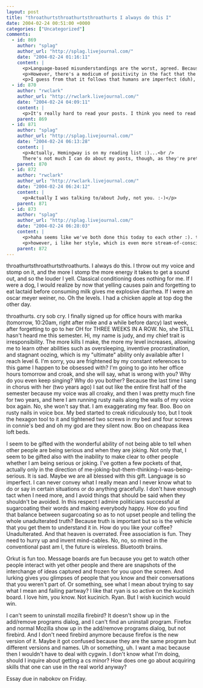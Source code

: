 ```yaml
---
layout: post
title: "throathurtsthroathurtsthroathurts I always do this I"
date: 2004-02-24 00:51:00 +0000
categories: ["Uncategorized"]
comments:
  - id: 869
    author: "splag"
    author_url: "http://splag.livejournal.com/"
    date: "2004-02-24 01:16:11"
    content: |
      <p>Language-based misunderstandings are the worst, agreed. Because then it's nobody's fault but everyone pays the price.</p>
      <p>However, there's a modicum of positivity in the fact that the imperfectness of language allows for multiple meanings when sometimes you really want there to be multiple meanings. Especially when you're not sure what you're trying to say.</p>
      <p>I guess from that it follows that humans are imperfect (duh), and that the failings of language are perhaps good camouflage for our own failings. Maybe it's good that language is bad.</p>
  - id: 870
    author: "rwclark"
    author_url: "http://rwclark.livejournal.com/"
    date: "2004-02-24 04:09:11"
    content: |
      <p>It's really hard to read your posts. I think you need to read some really clean, descriptive, thoughtful prose (Ernest Hemingway, Edmund Wilson, Peter Matthiesen).</p>
    parent: 869
  - id: 871
    author: "splag"
    author_url: "http://splag.livejournal.com/"
    date: "2004-02-24 06:13:28"
    content: |
      <p>Actually, Hemingway is on my reading list :)...<br />
      There's not much I can do about my posts, though, as they're pretty much stream-of-consciousness translations. I guess if I really started revising or thinking about them it would be better. But then I'd be too lazy to every write any :)</p>
    parent: 870
  - id: 872
    author: "rwclark"
    author_url: "http://rwclark.livejournal.com/"
    date: "2004-02-24 06:24:12"
    content: |
      <p>Actually I was talking to/about Judy, not you. :-)</p>
    parent: 871
  - id: 873
    author: "splag"
    author_url: "http://splag.livejournal.com/"
    date: "2004-02-24 06:28:03"
    content: |
      <p>haha seems like we've both done this today to each other :). the reply-to thing was a bit confusing. </p>
      <p>however, i like her style, which is even more stream-of-consciousness than mine. somehow i find it very natural to read. </p>
    parent: 872
---
```


throathurtsthroathurtsthroathurts. I always do this. I throw out my voice and stomp on it, and the more I stomp the more energy it takes to get a sound out, and so the louder I yell. Classical conditioning does nothing for me. If I were a dog, I would realize by now that yelling causes pain and forgetting to eat lactaid before consuming milk gives me explosive diarrhea. If I were an oscar meyer weiner, no. Oh the levels. I had a chicken apple at top dog the other day.

throathurts. cry sob cry. I finally signed up for office hours with marika (tomorrow, 10:20am, right after mike and a while before darcy) last week, after forgetting to go to her OH for THREE WEEKS IN A ROW. No, she STILL hasn't heard me this semester. Hi, my name is judy, and my chief trait is irresponsibility. The more kills I make, the more my level increases, allowing me to learn other abilities such as oversleeping, inventive procrastination, and stagnant oozing, which is my "ultimate" ability only available after I reach level 6. I'm sorry, you are frightened by my constant references to this game I happen to be obsessed with? I'm going to go into her office hours tomorrow and croak, and she will say, what is wrong with you? Why do you even keep singing? Why do you bother? Because the last time I sang in chorus with her (two years ago) I sat out like the entire first half of the semester because my voice was all croaky, and then I was pretty much fine for two years, and here I am running rusty nails along the walls of my voice box again. No, she won't say that. I am exaggerating my fear. Boo. Boo on rusty nails in voice box. My bed started to creak ridiculously too, but I took the hexagon tool to it and tightened two screws in my bed and four screws in connie's bed and oh my god are they silent now. Boo on cheapass ikea loft beds.

I seem to be gifted with the wonderful ability of not being able to tell when other people are being serious and when they are joking. Not only that, I seem to be gifted also with the inability to make clear to other people whether I am being serious or joking. I've gotten a few pockets of that, actually only in the direction of me-joking-but-them-thinking-I-was-being-serious. It is sad. Maybe we are all blessed with this gift. Language is so imperfect. I can never convey what I really mean and I never know what to do or say in certain situations or do anything gracefully. I don't have enough tact when I need more, and I avoid things that should be said when they shouldn't be avoided. In this respect I admire politicians successful at sugarcoating their words and making everybody happy. How do you find that balance between sugarcoating so as to not upset people and telling the whole unadulterated truth? Because truth is important but so is the vehicle that you get them to understand it in. How do you like your coffee? Unadulterated. And that heaven is overrated. Free association is fun. They need to hurry up and invent mind-cables. No, no, so mired in the conventional past am I, the future is wireless. Bluetooth brains.

Orkut is fun too. Message boards are fun because you get to watch other people interact with yet other people and there are snapshots of the interchange of ideas captured and frozen for you upon the screen. And lurking gives you glimpses of people that you know and their conversations that you weren't part of. Or something, see what I mean about trying to say what I mean and failing partway? I like that ryan is so active on the kucinich board. I love him, you know. Not kucinich. Ryan. But I wish kucinich would win.

I can't seem to uninstall mozilla firebird? It doesn't show up in the add/remove programs dialog, and I can't find an uninstall program. Firefox and normal Mozilla show up in the add/remove programs dialog, but not firebird. And I don't need firebird anymore because firefox is the new version of it. Maybe it got confused because they are the same program but different versions and names. Uh or something, uh. I want a mac because then I wouldn't have to deal with cygwin. I don't know what I'm doing, should I inquire about getting a cs minor? How does one go about acquiring skills that one can use in the real world anyway? 

Essay due in nabokov on Friday.